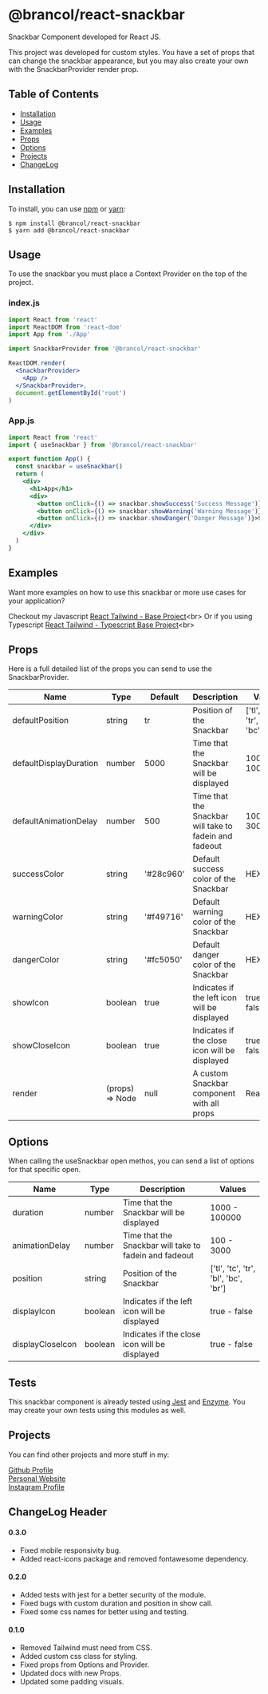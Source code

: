 # @brancol/react-snackbar

Snackbar Component developed for React JS.

This project was developed for custom styles. You have a set of props that can change the snackbar appearance, but you may also create your own with the SnackbarProvider render prop.

## Table of Contents

- [Installation](#installation)
- [Usage](#usage)
- [Examples](#examples)
- [Props](#props)
- [Options](#options)
- [Projects](#projects)
- [ChangeLog](#changelog)

## Installation

To install, you can use [npm](https://npmjs.org/) or [yarn](https://yarnpkg.com):

    $ npm install @brancol/react-snackbar
    $ yarn add @brancol/react-snackbar

## Usage

To use the snackbar you must place a Context Provider on the top of the project.

### index.js

```jsx
import React from 'react'
import ReactDOM from 'react-dom'
import App from './App'

import SnackbarProvider from '@brancol/react-snackbar'

ReactDOM.render(
  <SnackbarProvider>
    <App />
  </SnackbarProvider>,
  document.getElementById('root')
)
```

### App.js

```jsx
import React from 'react'
import { useSnackbar } from '@brancol/react-snackbar'

export function App() {
  const snackbar = useSnackbar()
  return (
    <div>
      <h1>App</h1>
      <div>
        <button onClick={() => snackbar.showSuccess('Success Message')}>Show Success</button>
        <button onClick={() => snackbar.showWarning('Warning Message')}>Show Warning</button>
        <button onClick={() => snackbar.showDanger('Danger Message')}>Show Danger</button>
      </div>
    </div>
  )
}
```

## Examples

Want more examples on how to use this snackbar or more use cases for your application?

Checkout my Javascript [React Tailwind - Base Project]("https://github.com/DaviBrancol/React-Tailwind")<br>
Or if you using Typescript [React Tailwind - Typescript Base Project]("https://github.com/DaviBrancol/React-Tailwind-Typescript")<br>

## Props

Here is a full detailed list of the props you can send to use the SnackbarProvider.

| Name                   | Type            | Default   | Description                                            | Values                               |
| ---------------------- | --------------- | --------- | ------------------------------------------------------ | ------------------------------------ |
| defaultPosition        | string          | tr        | Position of the Snackbar                               | ['tl', 'tc', 'tr', 'bl', 'bc', 'br'] |
| defaultDisplayDuration | number          | 5000      | Time that the Snackbar will be displayed               | 1000 - 100000                        |
| defaultAnimationDelay  | number          | 500       | Time that the Snackbar will take to fadein and fadeout | 100 - 3000                           |
| successColor           | string          | '#28c960' | Default success color of the Snackbar                  | HEX Color                            |
| warningColor           | string          | '#f49716' | Default warning color of the Snackbar                  | HEX Color                            |
| dangerColor            | string          | '#fc5050' | Default danger color of the Snackbar                   | HEX Color                            |
| showIcon               | boolean         | true      | Indicates if the left icon will be displayed           | true - false                         |
| showCloseIcon          | boolean         | true      | Indicates if the close icon will be displayed          | true - false                         |
| render                 | (props) => Node | null      | A custom Snackbar component with all props             | ReactNode                            |

## Options

When calling the useSnackbar open methos, you can send a list of options for that specific open.

| Name             | Type    | Description                                            | Values                               |
| ---------------- | ------- | ------------------------------------------------------ | ------------------------------------ |
| duration         | number  | Time that the Snackbar will be displayed               | 1000 - 100000                        |
| animationDelay   | number  | Time that the Snackbar will take to fadein and fadeout | 100 - 3000                           |
| position         | string  | Position of the Snackbar                               | ['tl', 'tc', 'tr', 'bl', 'bc', 'br'] |
| displayIcon      | boolean | Indicates if the left icon will be displayed           | true - false                         |
| displayCloseIcon | boolean | Indicates if the close icon will be displayed          | true - false                         |

## Tests

This snackbar component is already tested using [Jest](https://jestjs.io/) and [Enzyme](https://enzymejs.github.io/enzyme/). You may create your own tests using this modules as well.

## Projects

You can find other projects and more stuff in my:

[Github Profile](https://github.com/DaviBrancol)<br>
[Personal Website](https://davibrancol.com.br)<br>
[Instagram Profile](https://instagram.com/davibrancol17)<br>

## ChangeLog Header

#### 0.3.0

- Fixed mobile responsivity bug.
- Added react-icons package and removed fontawesome dependency.

#### 0.2.0

- Added tests with jest for a better security of the module.
- Fixed bugs with custom duration and position in show call.
- Fixed some css names for better using and testing.

#### 0.1.0

- Removed Tailwind must need from CSS.
- Added custom css class for styling.
- Fixed props from Options and Provider.
- Updated docs with new Props.
- Updated some padding visuals.
